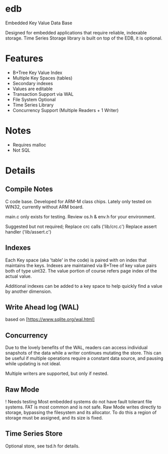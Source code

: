 # edb
Embedded Key Value Data Base

Designed for embedded applications that require reliable, indexable storage.
Time Series Storage library is built on top of the EDB, it is optional.

# Features
  * B+Tree Key Value Index
  * Multiple Key Spaces (tables)
  * Secondary indexes
  * Values are editable
  * Transaction Support via WAL
  * File System Optional
  * Time Series Library
  * Concurrency Support (Multiple Readers + 1 Writer)

# Notes
  * Requires malloc 
  * Not SQL

# Details
## Compile Notes
C code base.
Developed for ARM-M class chips.
Lately only tested on WIN32, currently without ARM board.

main.c only exists for testing.
Review os.h & env.h for your environment.

Suggested but not required; 
  Replace crc calls ('lib/crc.c')
  Replace assert handler ('lib/assert.c')
  

## Indexes
Each Key space (aka 'table' in the code) is paired with on index that maintains the keys.
Indexes are maintained via B+Tree of key value pairs both of type uint32. The value portion of course refers page index of the actual value.

Additional indexes can be added to a key space to help quickly find a value by another dimension.

## Write Ahead log (WAL)
based on [https://www.sqlite.org/wal.html]

## Concurrency
Due to the lovely benefits of the WAL, readers can access individual snapshots of the data while a writer continues mutating the store. This can be useful if multiple operations require a constant data source, and pausing while updating is not ideal.

Multiple writers are supported, but only if nested.

## Raw Mode
! Needs testing
Most embedded systems do not have fault tolerant file systems. FAT is most common and is not safe.
Raw Mode writes directly to storage, bypassing the filesystem and its allocator. To do this a region of storage must be assigned, and its size is fixed.

## Time Series Store
Optional store, see tsd.h for details.
